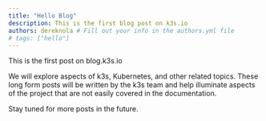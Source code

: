 ```yaml
---
title: "Hello Blog"
description: This is the first blog post on k3s.io
authors: dereknola # Fill out your info in the authors.yml file
# tags: ["hello"]
---
```



This is the first post on blog.k3s.io

<!-- everything above is seen in the snippet on the main blog page. The truncate tag below hides the rest -->

<!-- truncate -->

We will explore aspects of k3s, Kubernetes, and other related topics. These long form posts will be written by the k3s team and help illuminate aspects of the project that are not easily covered in the documentation.

Stay tuned for more posts in the future.
